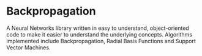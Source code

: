 # Backpropagation

A Neural Networks library written in easy to understand, object-oriented code to make it easier to understand the underlying concepts.
Algorithms implemented include Backpropagation, Radial Basis Functions and  Support Vector Machines.

